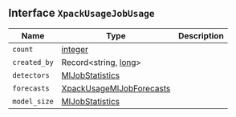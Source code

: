 ## Interface `XpackUsageJobUsage`

| Name | Type | Description |
| - | - | - |
| `count` | [integer](./integer.md) | &nbsp; |
| `created_by` | Record<string, [long](./long.md)> | &nbsp; |
| `detectors` | [MlJobStatistics](./MlJobStatistics.md) | &nbsp; |
| `forecasts` | [XpackUsageMlJobForecasts](./XpackUsageMlJobForecasts.md) | &nbsp; |
| `model_size` | [MlJobStatistics](./MlJobStatistics.md) | &nbsp; |
